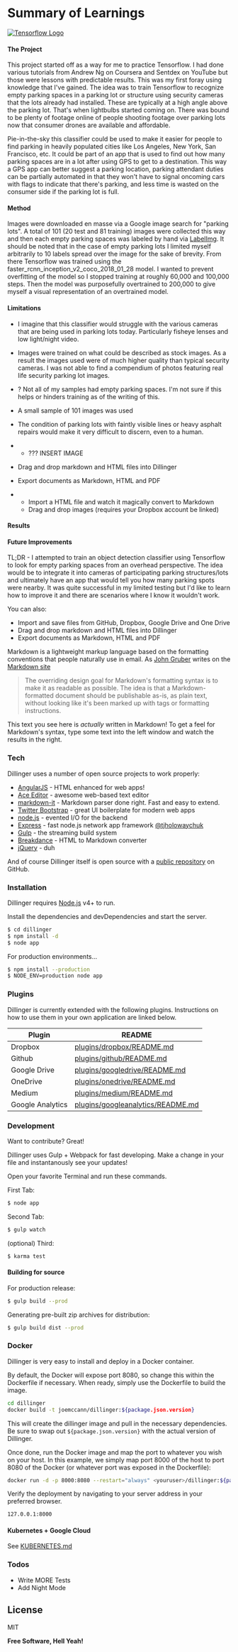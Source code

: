 # Summary of Learnings

[![Tensorflow Logo](https://avatars0.githubusercontent.com/u/15658638?s=200&v=4)](https://github.com/tensorflow)



#### The Project
This project started off as a way for me to practice Tensorflow. I had done various tutorials  from Andrew Ng on Coursera and Sentdex on YouTube but those were lessons with predictable results. This was my first foray using knowledge that I've gained. The idea was to train Tensorflow to recognize empty parking spaces in a parking lot or structure using security cameras that the lots already had installed. These are typically at a high angle above the parking lot. That's when lightbulbs started coming on. There was bound to be plenty of footage online of people shooting footage over parking lots now that consumer drones are available and affordable.

Pie-in-the-sky this classifier could be used to make it easier for people to find parking in heavily populated cities like Los Angeles, New York, San Francisco, etc. It could be part of an app that is used to find out how many parking spaces are in a lot after using GPS to get to a destination. This way a GPS app can better suggest a parking location, parking attendant duties can be partially automated in that they won't have to signal oncoming cars with flags to indicate that there's parking, and less time is wasted on the consumer side if the parking lot is full. 

#### Method
Images were downloaded en masse via a Google image search for "parking lots". A total of 101 (20 test and 81 training) images were collected this way and then each empty parking spaces was labeled by hand via [LabelImg](https://github.com/tzutalin/labelImg). It should be noted that in the case of empty parking lots I limited myself arbitrarily to 10 labels spread over the image for the sake of brevity. From there Tensorflow was trained using the faster_rcnn_inception_v2_coco_2018_01_28 model. I wanted to prevent overfitting of the model so I stopped training at roughly 60,000 and 100,000 steps. Then the model was purposefully overtrained to 200,000 to give myself a visual representation of an overtrained model.

#### Limitations
- I imagine that this classifier would struggle with the various cameras that are being used in parking lots today. Particularly fisheye lenses and low light/night video.
- Images were trained on what could be described as stock images. As a result the images used were of much higher quality than typical security cameras. I was not able to find a compendium of photos featuring real life security parking lot images.
- ? Not all of my samples had empty parking spaces. I'm not sure if this helps or hinders training as of the writing of this.
- A small sample of 101 images was used
- The condition of parking lots with faintly visible lines or heavy asphalt repairs would make it very difficult to discern, even to a human.
- - ??? INSERT IMAGE
- Drag and drop markdown and HTML files into Dillinger
- Export documents as Markdown, HTML and PDF


- - Import a HTML file and watch it magically convert to Markdown
  - Drag and drop images (requires your Dropbox account be linked)

#### Results

#### Future Improvements

TL;DR - I attempted to train an object detection classifier using Tensorflow to look for empty parking spaces from an overhead perspective. The idea would be to integrate it into cameras of participating parking structures/lots and ultimately have an app that would tell you how many parking spots were nearby. It was quite successful in my limited testing but I'd like to learn how to improve it and there are scenarios where I know it wouldn't work.


You can also:
  - Import and save files from GitHub, Dropbox, Google Drive and One Drive
  - Drag and drop markdown and HTML files into Dillinger
  - Export documents as Markdown, HTML and PDF

Markdown is a lightweight markup language based on the formatting conventions that people naturally use in email.  As [John Gruber] writes on the [Markdown site][df1]

> The overriding design goal for Markdown's
> formatting syntax is to make it as readable
> as possible. The idea is that a
> Markdown-formatted document should be
> publishable as-is, as plain text, without
> looking like it's been marked up with tags
> or formatting instructions.

This text you see here is *actually* written in Markdown! To get a feel for Markdown's syntax, type some text into the left window and watch the results in the right.

### Tech

Dillinger uses a number of open source projects to work properly:

* [AngularJS] - HTML enhanced for web apps!
* [Ace Editor] - awesome web-based text editor
* [markdown-it] - Markdown parser done right. Fast and easy to extend.
* [Twitter Bootstrap] - great UI boilerplate for modern web apps
* [node.js] - evented I/O for the backend
* [Express] - fast node.js network app framework [@tjholowaychuk]
* [Gulp] - the streaming build system
* [Breakdance](http://breakdance.io) - HTML to Markdown converter
* [jQuery] - duh

And of course Dillinger itself is open source with a [public repository][dill]
 on GitHub.

### Installation

Dillinger requires [Node.js](https://nodejs.org/) v4+ to run.

Install the dependencies and devDependencies and start the server.

```sh
$ cd dillinger
$ npm install -d
$ node app
```

For production environments...

```sh
$ npm install --production
$ NODE_ENV=production node app
```

### Plugins

Dillinger is currently extended with the following plugins. Instructions on how to use them in your own application are linked below.

| Plugin | README |
| ------ | ------ |
| Dropbox | [plugins/dropbox/README.md][PlDb] |
| Github | [plugins/github/README.md][PlGh] |
| Google Drive | [plugins/googledrive/README.md][PlGd] |
| OneDrive | [plugins/onedrive/README.md][PlOd] |
| Medium | [plugins/medium/README.md][PlMe] |
| Google Analytics | [plugins/googleanalytics/README.md][PlGa] |


### Development

Want to contribute? Great!

Dillinger uses Gulp + Webpack for fast developing.
Make a change in your file and instantanously see your updates!

Open your favorite Terminal and run these commands.

First Tab:
```sh
$ node app
```

Second Tab:
```sh
$ gulp watch
```

(optional) Third:
```sh
$ karma test
```
#### Building for source
For production release:
```sh
$ gulp build --prod
```
Generating pre-built zip archives for distribution:
```sh
$ gulp build dist --prod
```
### Docker
Dillinger is very easy to install and deploy in a Docker container.

By default, the Docker will expose port 8080, so change this within the Dockerfile if necessary. When ready, simply use the Dockerfile to build the image.

```sh
cd dillinger
docker build -t joemccann/dillinger:${package.json.version}
```
This will create the dillinger image and pull in the necessary dependencies. Be sure to swap out `${package.json.version}` with the actual version of Dillinger.

Once done, run the Docker image and map the port to whatever you wish on your host. In this example, we simply map port 8000 of the host to port 8080 of the Docker (or whatever port was exposed in the Dockerfile):

```sh
docker run -d -p 8000:8080 --restart="always" <youruser>/dillinger:${package.json.version}
```

Verify the deployment by navigating to your server address in your preferred browser.

```sh
127.0.0.1:8000
```

#### Kubernetes + Google Cloud

See [KUBERNETES.md](https://github.com/joemccann/dillinger/blob/master/KUBERNETES.md)


### Todos

 - Write MORE Tests
 - Add Night Mode

License
----

MIT


**Free Software, Hell Yeah!**

[//]: # (These are reference links used in the body of this note and get stripped out when the markdown processor does its job. There is no need to format nicely because it shouldn't be seen. Thanks SO - http://stackoverflow.com/questions/4823468/store-comments-in-markdown-syntax)


   [dill]: <https://github.com/joemccann/dillinger>
   [git-repo-url]: <https://github.com/joemccann/dillinger.git>
   [john gruber]: <http://daringfireball.net>
   [df1]: <http://daringfireball.net/projects/markdown/>
   [markdown-it]: <https://github.com/markdown-it/markdown-it>
   [Ace Editor]: <http://ace.ajax.org>
   [node.js]: <http://nodejs.org>
   [Twitter Bootstrap]: <http://twitter.github.com/bootstrap/>
   [jQuery]: <http://jquery.com>
   [@tjholowaychuk]: <http://twitter.com/tjholowaychuk>
   [express]: <http://expressjs.com>
   [AngularJS]: <http://angularjs.org>
   [Gulp]: <http://gulpjs.com>

   [PlDb]: <https://github.com/joemccann/dillinger/tree/master/plugins/dropbox/README.md>
   [PlGh]: <https://github.com/joemccann/dillinger/tree/master/plugins/github/README.md>
   [PlGd]: <https://github.com/joemccann/dillinger/tree/master/plugins/googledrive/README.md>
   [PlOd]: <https://github.com/joemccann/dillinger/tree/master/plugins/onedrive/README.md>
   [PlMe]: <https://github.com/joemccann/dillinger/tree/master/plugins/medium/README.md>
   [PlGa]: <https://github.com/RahulHP/dillinger/blob/master/plugins/googleanalytics/README.md>
